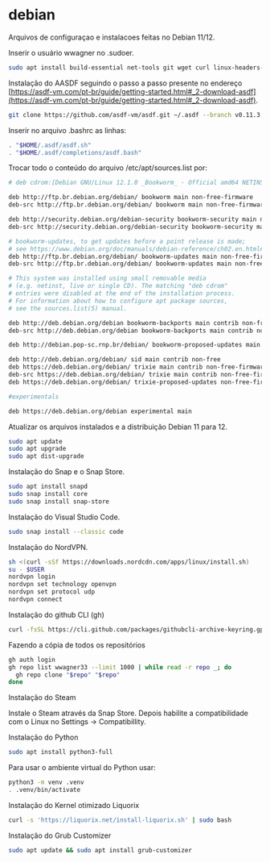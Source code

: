 # debian
Arquivos de configuraçao e instalacoes feitas no Debian 11/12.

Inserir o usuário wwagner no .sudoer.

```sh
sudo apt install build-essential net-tools git wget curl linux-headers-$(uname -r) manpages-dev
```
Instalação do AASDF seguindo o passo a passo presente no endereço [https://asdf-vm.com/pt-br/guide/getting-started.html#_2-download-asdf](https://asdf-vm.com/pt-br/guide/getting-started.html#_2-download-asdf).

```sh
git clone https://github.com/asdf-vm/asdf.git ~/.asdf --branch v0.11.3

```
Inserir no arquivo .bashrc as linhas:

```sh
. "$HOME/.asdf/asdf.sh"
. "$HOME/.asdf/completions/asdf.bash"
```

Trocar todo o conteúdo do arquivo /etc/apt/sources.list por:

```sh
# deb cdrom:[Debian GNU/Linux 12.1.0 _Bookworm_ - Official amd64 NETINST with firmware 20230722-10:48]/ bookworm main non-free-firmware

deb http://ftp.br.debian.org/debian/ bookworm main non-free-firmware
deb-src http://ftp.br.debian.org/debian/ bookworm main non-free-firmware

deb http://security.debian.org/debian-security bookworm-security main non-free-firmware
deb-src http://security.debian.org/debian-security bookworm-security main non-free-firmware

# bookworm-updates, to get updates before a point release is made;
# see https://www.debian.org/doc/manuals/debian-reference/ch02.en.html#_updates_and_backports
deb http://ftp.br.debian.org/debian/ bookworm-updates main non-free-firmware
deb-src http://ftp.br.debian.org/debian/ bookworm-updates main non-free-firmware

# This system was installed using small removable media
# (e.g. netinst, live or single CD). The matching "deb cdrom"
# entries were disabled at the end of the installation process.
# For information about how to configure apt package sources,
# see the sources.list(5) manual.

deb http://deb.debian.org/debian bookworm-backports main contrib non-free
deb-src http://deb.debian.org/debian bookworm-backports main contrib non-free

deb http://debian.pop-sc.rnp.br/debian/ bookworm-proposed-updates main contrib non-free non-free-firmware

deb http://deb.debian.org/debian/ sid main contrib non-free
deb https://deb.debian.org/debian/ trixie main contrib non-free-firmware non-free
deb-src https://deb.debian.org/debian/ trixie main contrib non-free-firmware non-free #Added by software-properties
deb https://deb.debian.org/debian/ trixie-proposed-updates non-free-firmware contrib main non-free

#experimentals

deb https://deb.debian.org/debian experimental main

``` 
Atualizar os arquivos instalados e a distribuição Debian 11 para 12.

```sh
sudo apt update
sudo apt upgrade
sudo apt dist-upgrade
``` 

Instalação do Snap e o Snap Store.


```sh
sudo apt install snapd
sudo snap install core
sudo snap install snap-store
``` 
Instalação do Visual Studio Code.


```sh
sudo snap install --classic code
```
Instalação do NordVPN.

```sh
sh <(curl -sSf https://downloads.nordcdn.com/apps/linux/install.sh)
su - $USER
nordvpn login
nordvpn set technology openvpn
nordvpn set protocol udp
nordvpn connect
```
Instalação do github CLI (gh)
```sh
curl -fsSL https://cli.github.com/packages/githubcli-archive-keyring.gpg | sudo dd of=/usr/share/keyrings/githubcli-archive-keyring.gpg && sudo chmod go+r /usr/share/keyrings/githubcli-archive-keyring.gpg && echo "deb [arch=$(dpkg --print-architecture) signed-by=/usr/share/keyrings/githubcli-archive-keyring.gpg] https://cli.github.com/packages stable main" | sudo tee /etc/apt/sources.list.d/github-cli.list > /dev/null && sudo apt update && sudo apt install gh -y

```
Fazendo a cópia de todos os repositórios
```sh
gh auth login
gh repo list wwagner33 --limit 1000 | while read -r repo _; do
  gh repo clone "$repo" "$repo"
done
```
Instalação do Steam

Instale o Steam através da Snap Store. Depois habilite a compatibilidade com o Linux no Settings -> Compatibillity. 

Instalação do Python
```sh
sudo apt install python3-full
```
Para usar o ambiente virtual do Python usar:
```sh
python3 -m venv .venv
. .venv/bin/activate
```

Instalação do Kernel otimizado Liquorix
```sh
curl -s 'https://liquorix.net/install-liquorix.sh' | sudo bash
```
Instalação do Grub Customizer
```sh
sudo apt update && sudo apt install grub-customizer
```
